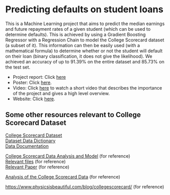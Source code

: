 # Predicting defaults on student loans
This is a Machine Learning project that aims to predict the median earnings and future repayment rates of a given student (which can be used to determine defaults). This is achieved by using a Gradient Boosting Regressor with a Regression Chain to model the College Scorecard dataset (a subset of it). This information can then be easily used (with a mathematical formula) to determine whether or not the student will default on their loan (binary classification, it does not give the likelihood). We achieved an accuracy of up to 91.39% on the entire dataset and 85.73% on the test set.

- Project report: Click [here](https://github.com/amrut-prabhu/loan-default-prediction/blob/master/Final%20Report.pdf)  
- Poster: Click [here](https://github.com/amrut-prabhu/loan-default-prediction/blob/master/CS3244%20Poster.pdf).  
- Video: Click [here](https://youtu.be/3Ozx1v0Pwe4) to watch a short video that describes the importance of the project and gives a high level overview.  
- Website: Click [here](https://cs3244-project.herokuapp.com/).

## Some other resources relevant to College Scorecard Dataset
[College Scorecard Dataset](https://collegescorecard.ed.gov/data/)  
[Dataset Data Dictionary](https://collegescorecard.ed.gov/assets/CollegeScorecardDataDictionary.xlsx)  
[Data Documentation](https://collegescorecard.ed.gov/assets/FullDataDocumentation.pdf)  

[College Scorecard Data Analysis and Model](http://jasontdean.com/R/collegeScoreCard.html) (for reference)   
[Relevant files](https://github.com/JTDean123/collegeScorecard) (for reference)   
[Relevant Paper](https://collegescorecard.ed.gov/assets/UsingFederalDataToMeasureAndImprovePerformance.pdf) (for reference)    

[Analysis of the College Scorecard Data](https://www.physicsisbeautiful.com/blog/collegescorecard-analysis/) (for reference)   

https://www.physicsisbeautiful.com/blog/collegescorecard/ (for reference) 


